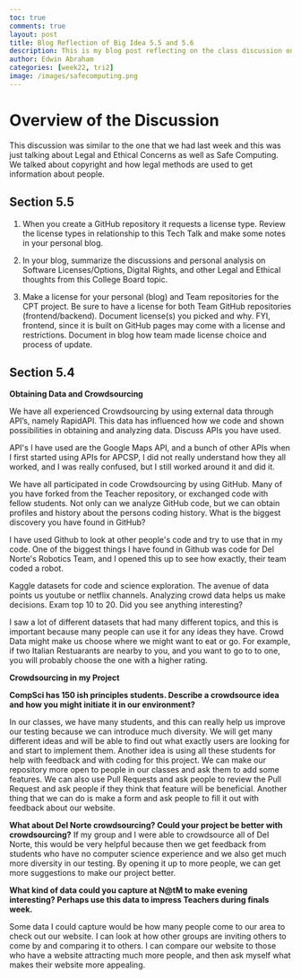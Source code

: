 ```yaml
---
toc: true
comments: true
layout: post
title: Blog Reflection of Big Idea 5.5 and 5.6
description: This is my blog post reflecting on the class discussion on Legal and Ethical Concerns and Safe Computing
author: Edwin Abraham
categories: [week22, tri2]
image: /images/safecomputing.png
---
```


# Overview of the Discussion
This discussion was similar to the one that we had last week and this was just talking about Legal and Ethical Concerns as well as Safe Computing. We talked about copyright and how legal methods are used to get information about people.

## Section 5.5
1. When you create a GitHub repository it requests a license type. Review the license types in relationship to this Tech Talk and make some notes in your personal blog.

2. In your blog, summarize the discussions and personal analysis on Software Licenses/Options, Digital Rights, and other Legal and Ethical thoughts from this College Board topic.

3. Make a license for your personal (blog) and Team repositories for the CPT project. Be sure to have a license for both Team GitHub repositories (frontend/backend). Document license(s) you picked and why. FYI, frontend, since it is built on GitHub pages may come with a license and restrictions. Document in blog how team made license choice and process of update.

## Section 5.4
**Obtaining Data and Crowdsourcing**

We have all experienced Crowdsourcing by using external data through API’s, namely RapidAPI. This data has influenced how we code and shown possibilities in obtaining and analyzing data. Discuss APIs you have used.

API's I have used are the Google Maps API, and a bunch of other APIs when I first started using APIs for APCSP, I did not really understand how they all worked, and I was really confused, but I still worked around it and did it.

We have all participated in code Crowdsourcing by using GitHub. Many of you have forked from the Teacher repository, or exchanged code with fellow students. Not only can we analyze GitHub code, but we can obtain profiles and history about the persons coding history. What is the biggest discovery you have found in GitHub?

I have used Github to look at other people's code and try to use that in my code. One of the biggest things I have found in Github was code for Del Norte's Robotics Team, and I opened this up to see how exactly, their team coded a robot.

Kaggle datasets for code and science exploration. The avenue of data points us youtube or netflix channels. Analyzing crowd data helps us make decisions. Exam top 10 to 20. Did you see anything interesting?

I saw a lot of different datasets that had many different topics, and this is important because many people can use it for any ideas they have. Crowd Data might make us choose where we might want to eat or go. For example, if two Italian Restuarants are nearby to you, and you want to go to to one, you will probably choose the one with a higher rating.

**Crowdsourcing in my Project**

**CompSci has 150 ish principles students. Describe a crowdsource idea and how you might initiate it in our environment?**

In our classes, we have many students, and this can really help us improve our testing because we can introduce much diversity. We will get many different ideas and will be able to find out what exactly users are looking for and start to implement them. Another idea is using all these students for help with feedback and with coding for this project. We can make our repository more open to people in our classes and ask them to add some features. We can also use Pull Requests and ask people to review the Pull Request and ask people if they think that feature will be beneficial. Another thing that we can do is make a form and ask people to fill it out with feedback about our website.

**What about Del Norte crowdsourcing? Could your project be better with crowdsourcing?**
If my group and I were able to crowdsource all of Del Norte, this would be very helpful because then we get feedback from students who have no computer science experience and we also get much more diversity in our testing. By opening it up to more people, we can get more suggestions to make our project better.

**What kind of data could you capture at N@tM to make evening interesting? Perhaps use this data to impress Teachers during finals week.**

Some data I could capture would be how many people come to our area to check out our website. I can look at how other groups are inviting others to come by and comparing it to others. I can compare our website to those who have a website attracting much more people, and then ask myself what makes their website more appealing.